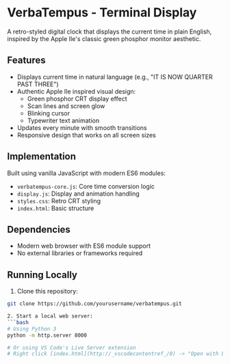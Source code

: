 # VerbaTempus - Terminal Display

A retro-styled digital clock that displays the current time in plain English, inspired by the Apple IIe's classic green phosphor monitor aesthetic.

## Features

- Displays current time in natural language (e.g., "IT IS NOW QUARTER PAST THREE")
- Authentic Apple IIe inspired visual design:
  - Green phosphor CRT display effect
  - Scan lines and screen glow
  - Blinking cursor
  - Typewriter text animation
- Updates every minute with smooth transitions
- Responsive design that works on all screen sizes

## Implementation

Built using vanilla JavaScript with modern ES6 modules:

- `verbatempus-core.js`: Core time conversion logic
- `display.js`: Display and animation handling
- `styles.css`: Retro CRT styling
- `index.html`: Basic structure

## Dependencies

- Modern web browser with ES6 module support
- No external libraries or frameworks required

## Running Locally

1. Clone this repository:
```bash
git clone https://github.com/yourusername/verbatempus.git

2. Start a local web server:
```bash
# Using Python 3
python -m http.server 8000

# Or using VS Code's Live Server extension
# Right click [index.html](http://_vscodecontentref_/0) -> "Open with Live Server"